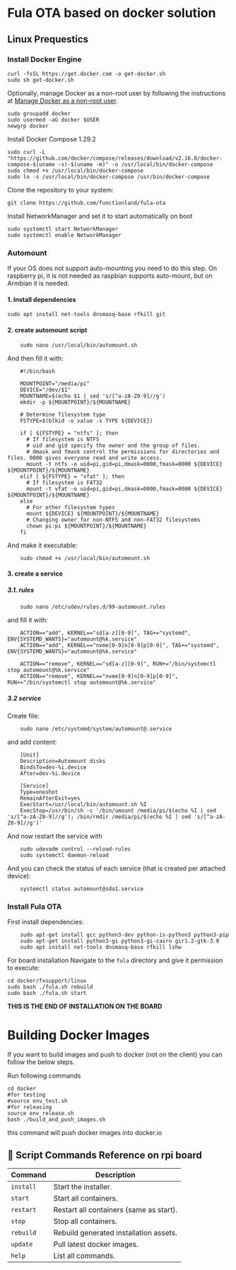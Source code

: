 
# Fula OTA based on docker solution

## Linux Prequestics

### Install Docker Engine

```shell
curl -fsSL https://get.docker.com -o get-docker.sh
sudo sh get-docker.sh
```

Optionally, manage Docker as a non-root user by following the instructions at [Manage Docker as a non-root user](https://docs.docker.com/engine/install/linux-postinstall/#manage-docker-as-a-non-root-user).

```shell
sudo groupadd docker
sudo usermod -aG docker $USER
newgrp docker
```

Install Docker Compose 1.29.2

```shell
sudo curl -L "https://github.com/docker/compose/releases/download/v2.16.0/docker-compose-$(uname -s)-$(uname -m)" -o /usr/local/bin/docker-compose
sudo chmod +x /usr/local/bin/docker-compose
sudo ln -s /usr/local/bin/docker-compose /usr/bin/docker-compose
```

Clone the repository to your system:

```shell
git clone https://github.com/functionland/fula-ota
```

Install NetworkManager and set it to start automatically on boot
```shell
sudo systemctl start NetworkManager
sudo systemctl enable NetworkManager
```
### Automount

If your OS does not support auto-mounting you need to do this step. On raspberry pi, it is not needed as raspbian supports auto-mount, but on Armbian it is needed.

#### 1. Install dependencies

    sudo apt install net-tools dnsmasq-base rfkill git

#### 2. create automount script

``` shell
    sudo nano /usr/local/bin/automount.sh
```

And then fill it with:

```shell
    #!/bin/bash

    MOUNTPOINT="/media/pi"
    DEVICE="/dev/$1"
    MOUNTNAME=$(echo $1 | sed 's/[^a-zA-Z0-9]//g')
    mkdir -p ${MOUNTPOINT}/${MOUNTNAME}
    
    # Determine filesystem type
    FSTYPE=$(blkid -o value -s TYPE ${DEVICE})
    
    if [ ${FSTYPE} = "ntfs" ]; then
      # If filesystem is NTFS
      # uid and gid specify the owner and the group of files. 
      # dmask and fmask control the permissions for directories and files. 0000 gives everyone read and write access.
      mount -t ntfs -o uid=pi,gid=pi,dmask=0000,fmask=0000 ${DEVICE} ${MOUNTPOINT}/${MOUNTNAME}
    elif [ ${FSTYPE} = "vfat" ]; then
      # If filesystem is FAT32
      mount -t vfat -o uid=pi,gid=pi,dmask=0000,fmask=0000 ${DEVICE} ${MOUNTPOINT}/${MOUNTNAME}
    else
      # For other filesystem types
      mount ${DEVICE} ${MOUNTPOINT}/${MOUNTNAME}
      # Changing owner for non-NTFS and non-FAT32 filesystems
      chown pi:pi ${MOUNTPOINT}/${MOUNTNAME}
    fi
```

And make it executable:

```shell
    sudo chmod +x /usr/local/bin/automount.sh
```

#### 3. create a service

##### 3.1. rules

``` shell
    sudo nano /etc/udev/rules.d/99-automount.rules
```

and fill it with:

```shell
    ACTION=="add", KERNEL=="sd[a-z][0-9]", TAG+="systemd", ENV{SYSTEMD_WANTS}="automount@%k.service"
    ACTION=="add", KERNEL=="nvme[0-9]n[0-9]p[0-9]", TAG+="systemd", ENV{SYSTEMD_WANTS}="automount@%k.service"
    
    ACTION=="remove", KERNEL=="sd[a-z][0-9]", RUN+="/bin/systemctl stop automount@%k.service"
    ACTION=="remove", KERNEL=="nvme[0-9]n[0-9]p[0-9]", RUN+="/bin/systemctl stop automount@%k.service"
```

##### 3.2 service

Create file:

```shell
    sudo nano /etc/systemd/system/automount@.service
```

 and add content:

```shell
    [Unit]
    Description=Automount disks
    BindsTo=dev-%i.device
    After=dev-%i.device
    
    [Service]
    Type=oneshot
    RemainAfterExit=yes
    ExecStart=/usr/local/bin/automount.sh %I
    ExecStop=/usr/bin/sh -c '/bin/umount /media/pi/$(echo %I | sed 's/[^a-zA-Z0-9]//g'); /bin/rmdir /media/pi/$(echo %I | sed 's/[^a-zA-Z0-9]//g')'
```

And now restart the service with 

```shell
    sudo udevadm control --reload-rules
    sudo systemctl daemon-reload
```

And you can check the status of each service (that is created per attached device):

```shell
    systemctl status automount@sda1.service
```

### Install Fula OTA 

First install dependencies:

```shell
    sudo apt-get install gcc python3-dev python-is-python3 python3-pip
    sudo apt-get install python3-gi python3-gi-cairo gir1.2-gtk-3.0
    sudo apt install net-tools dnsmasq-base rfkill lshw
```

For board installation Navigate to the `fula` directory and give it permission to execute:

```shell
cd docker/fxsupport/linux
sudo bash ./fula.sh rebuild
sudo bash ./fula.sh start
```

**THIS IS THE END OF INSTALLATION ON THE BOARD**

# Building Docker Images

If you want to build images and push to docker (not on the client) you can follow the below steps.

Run following commands

```shell
cd docker
#for testing
#source env_test.sh
#for releasing
source env_release.sh
bash ./build_and_push_images.sh
```

this command will push docker images into docker.io

## 📖 Script Commands Reference on rpi board

Command | Description
---------------------- | ------------------------------------
`install` | Start the installer.
`start` | Start all containers.
`restart`| Restart all containers (same as start).
`stop` | Stop all containers.
`rebuild`| Rebuild generated installation assets.
`update`| Pull latest docker images.
`help` | List all commands.
